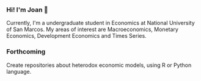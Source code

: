 ### Hi! I'm Joan 👋

Currently, I'm a undergraduate student in Economics at National University of San Marcos. My areas of interest are Macroeconomics, Monetary Economics, Development Economics and Times Series. 

### Forthcoming

Create repositories about heterodox economic models, using R or Python language.
<!--
**joansmiranda/joansmiranda** is a ✨ _special_ ✨ repository because its `README.md` (this file) appears on your GitHub profile.

Here are some ideas to get you started:

- 🔭 I’m currently working on ...
- 🌱 I’m currently learning ...
- 👯 I’m looking to collaborate on ...
- 🤔 I’m looking for help with ...
- 💬 Ask me about ...
- 📫 How to reach me: ...
- 😄 Pronouns: ...
- ⚡ Fun fact: ...
-->
